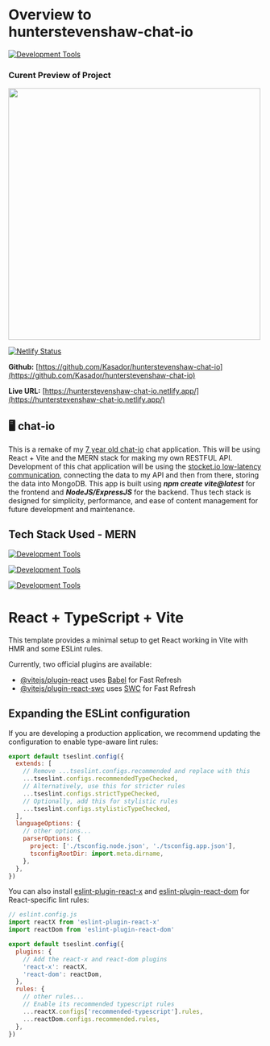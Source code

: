 # Overview to <br> **hunterstevenshaw-chat-io**

[![Development Tools](https://skillicons.dev/icons?i=vscode,windows,apple,github)](https://skillicons.dev)

### Curent Preview of Project

<img src="https://github.com/user-attachments/assets/665f1ba8-e4d4-4313-9a94-5860e1b1a5e6" width="500" />

[![Netlify Status](https://api.netlify.com/api/v1/badges/3cf6e273-2a60-4856-bd7e-e1924380580f/deploy-status)](https://app.netlify.com/sites/hunterstevenshaw-chat-io/deploys)

**Github:** [https://github.com/Kasador/hunterstevenshaw-chat-io](https://github.com/Kasador/hunterstevenshaw-chat-io)

**Live URL:** [https://hunterstevenshaw-chat-io.netlify.app/](https://hunterstevenshaw-chat-io.netlify.app/)

## 🖥️ chat-io

This is a remake of my [7 year old chat-io](https://github.com/Kasador/chat-io) chat application. This will be using React + Vite and the MERN stack for making my own RESTFUL API. Development of this chat application will be using the [stocket.io low-latency communication](https://socket.io/how-to/use-with-react), connecting the data to my API and then from there, storing the data into MongoDB. This app is built using _**npm create vite@latest**_ for the frontend and _**NodeJS/ExpressJS**_ for the backend. Thus tech stack is designed for simplicity, performance, and ease of content management for future development and maintenance.

## Tech Stack Used - **MERN**

[![Development Tools](https://skillicons.dev/icons?i=html,css,javascript,react)](https://skillicons.dev)

[![Development Tools](https://skillicons.dev/icons?i=typescript,tailwindcss,netlify,heroku)](https://skillicons.dev)

[![Development Tools](https://skillicons.dev/icons?i=mongodb,nodejs,expressjs,vite)](https://skillicons.dev)

# React + TypeScript + Vite

This template provides a minimal setup to get React working in Vite with HMR and some ESLint rules.

Currently, two official plugins are available:

- [@vitejs/plugin-react](https://github.com/vitejs/vite-plugin-react/blob/main/packages/plugin-react) uses [Babel](https://babeljs.io/) for Fast Refresh
- [@vitejs/plugin-react-swc](https://github.com/vitejs/vite-plugin-react/blob/main/packages/plugin-react-swc) uses [SWC](https://swc.rs/) for Fast Refresh

## Expanding the ESLint configuration

If you are developing a production application, we recommend updating the configuration to enable type-aware lint rules:

```js
export default tseslint.config({
  extends: [
    // Remove ...tseslint.configs.recommended and replace with this
    ...tseslint.configs.recommendedTypeChecked,
    // Alternatively, use this for stricter rules
    ...tseslint.configs.strictTypeChecked,
    // Optionally, add this for stylistic rules
    ...tseslint.configs.stylisticTypeChecked,
  ],
  languageOptions: {
    // other options...
    parserOptions: {
      project: ['./tsconfig.node.json', './tsconfig.app.json'],
      tsconfigRootDir: import.meta.dirname,
    },
  },
})
```

You can also install [eslint-plugin-react-x](https://github.com/Rel1cx/eslint-react/tree/main/packages/plugins/eslint-plugin-react-x) and [eslint-plugin-react-dom](https://github.com/Rel1cx/eslint-react/tree/main/packages/plugins/eslint-plugin-react-dom) for React-specific lint rules:

```js
// eslint.config.js
import reactX from 'eslint-plugin-react-x'
import reactDom from 'eslint-plugin-react-dom'

export default tseslint.config({
  plugins: {
    // Add the react-x and react-dom plugins
    'react-x': reactX,
    'react-dom': reactDom,
  },
  rules: {
    // other rules...
    // Enable its recommended typescript rules
    ...reactX.configs['recommended-typescript'].rules,
    ...reactDom.configs.recommended.rules,
  },
})
```
